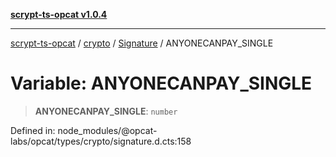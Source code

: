 [**scrypt-ts-opcat v1.0.4**](../../../../../README.md)

***

[scrypt-ts-opcat](../../../../../README.md) / [crypto](../../../README.md) / [Signature](../README.md) / ANYONECANPAY\_SINGLE

# Variable: ANYONECANPAY\_SINGLE

> **ANYONECANPAY\_SINGLE**: `number`

Defined in: node\_modules/@opcat-labs/opcat/types/crypto/signature.d.cts:158
